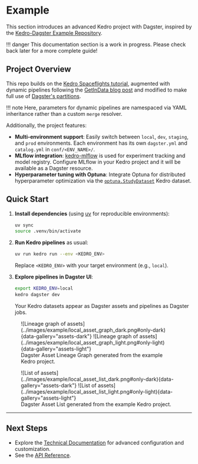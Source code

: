 # Example

This section introduces an advanced Kedro project with Dagster, inspired by the [Kedro-Dagster Example Repository](https://github.com/gtauzin/kedro-dagster-example).

!!! danger
    This documentation section is a work in progress. Please check back later for a more complete guide!

## Project Overview

This repo builds on the [Kedro Spaceflights tutorial](https://docs.kedro.org/en/stable/tutorial/spaceflights_tutorial.html), augmented with dynamic pipelines following the [GetInData blog post](https://getindata.com/blog/kedro-dynamic-pipelines/) and modified to make full use of [Dagster's partitions](https://docs.dagster.io/guides/build/partitions-and-backfills).

!!! note
    Here, parameters for dynamic pipelines are namespaced via YAML inheritance rather than a custom `merge` resolver.

Additionally, the project features:

- **Multi-environment support**: Easily switch between `local`, `dev`, `staging`, and `prod` environments. Each environment has its own `dagster.yml` and `catalog.yml` in `conf/<ENV_NAME>/`.
- **MLflow integration**: [kedro-mlflow](https://github.com/Galileo-Galilei/kedro-mlflow) is used for experiment tracking and model registry. Configure MLflow in your Kedro project and it will be available as a Dagster resource.
- **Hyperparameter tuning with Optuna**: Integrate Optuna for distributed hyperparameter optimization via the [`optuna.StudyDataset`](https://docs.kedro.org/projects/kedro-datasets/en/latest/api/kedro_datasets_experimental.optuna.StudyDataset.html) Kedro dataset.

## Quick Start

1. **Install dependencies** (using [uv](https://github.com/astral-sh/uv) for reproducible environments):

   ```bash
   uv sync
   source .venv/bin/activate
   ```

2. **Run Kedro pipelines** as usual:

   ```bash
   uv run kedro run --env <KEDRO_ENV>
   ```

   Replace `<KEDRO_ENV>` with your target environment (e.g., `local`).

3. **Explore pipelines in Dagster UI**:

   ```bash
   export KEDRO_ENV=local
   kedro dagster dev
   ```

   Your Kedro datasets appear as Dagster assets and pipelines as Dagster jobs.

<figure markdown>
![Lineage graph of assets](../images/example/local_asset_graph_dark.png#only-dark){data-gallery="assets-dark"}
![Lineage graph of assets](../images/example/local_asset_graph_light.png#only-light){data-gallery="assets-light"}
<figcaption>Dagster Asset Lineage Graph generated from the example Kedro project.</figcaption>
</figure>

<figure markdown>
![List of assets](../images/example/local_asset_list_dark.png#only-dark){data-gallery="assets-dark"}
![List of assets](../images/example/local_asset_list_light.png#only-light){data-gallery="assets-light"}
<figcaption>Dagster Asset List generated from the example Kedro project.</figcaption>
</figure>

---

## Next Steps

- Explore the [Technical Documentation](technical.md) for advanced configuration and customization.
- See the [API Reference](api.md).
